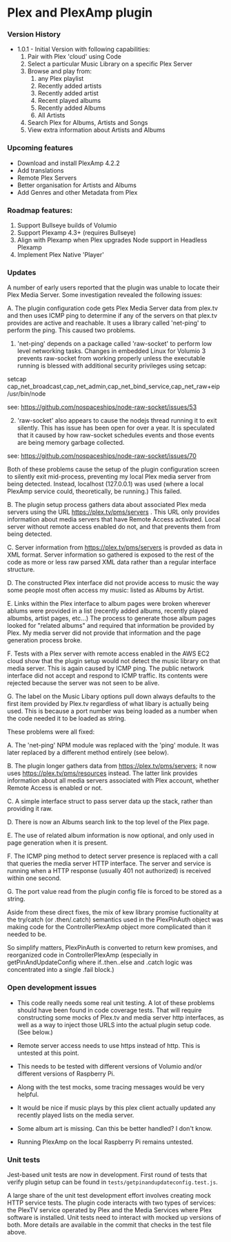# Plex and PlexAmp plugin

### Version History
- 1.0.1 - Initial Version with following capabilities:
  1. Pair with Plex 'cloud' using Code
  2. Select a particular Music Library on a specific Plex Server
  3. Browse and play from:
     1. any Plex playlist
     3. Recently added artists 
     4. Recently added artist 
     4. Recent played albums
     5. Recently added Albums
     6. All Artists
  6. Search Plex for Albums, Artists and Songs
  7. View extra information about Artists and Albums 

### Upcoming features
-  Download and install PlexAmp 4.2.2
- Add translations 
- Remote Plex Servers
- Better organisation for Artists and Albums
- Add Genres and other Metadata from Plex

### Roadmap features:
1. Support Bullseye builds of Volumio
2. Support Plexamp 4.3+ (requires Bullseye)
3. Align with Plexamp when Plex upgrades Node support in Headless Plexamp
4. Implement Plex Native 'Player' 

### Updates

A number of early users reported that the plugin was unable to locate their
Plex Media Server.  Some investigation revealed the following issues:

A.  The plugin configuration code gets Plex Media Server data from plex.tv
and then uses ICMP ping to determine if any of the servers on that plex.tv
provides are active and reachable.  It uses a library called 'net-ping'
to perform the ping.  This caused two problems.

1. 'net-ping' depends on a package called 'raw-socket' to perform low
level networking tasks. Changes in embedded Linux for Volumio 3 prevents
raw-socket from working properly unless the executable running is blessed
with additional security privileges using setcap:

setcap cap_net_broadcast,cap_net_admin,cap_net_bind_service,cap_net_raw+eip /usr/bin/node

see: https://github.com/nospaceships/node-raw-socket/issues/53

2. 'raw-socket' also appears to cause the nodejs thread running it to
exit silently.  This has issue has been open for over a year.  It is
speculated that it caused by how raw-socket schedules events and those
events are being memory garbage collected.

see: https://github.com/nospaceships/node-raw-socket/issues/70

Both of these problems cause the setup of the plugin configuration screen to
silently exit mid-process, preventing my local Plex media server from being
detected.  Instead, localhost (127.0.0.1) was used (where a local PlexAmp
service could, theoretically, be running.)  This failed.

B. The plugin setup process gathers data about associated Plex meda servers
using the URL https://plex.tv/pms/servers .  This URL only provides information
about media servers that have Remote Access activated.  Local server without
remote access enabled do not, and that prevents them from being detected.

C. Server information from https://plex.tv/pms/servers is provded as data in
XML format.  Server information so gathered is exposed to the rest of the
code as more or less raw parsed XML data rather than a regular interface
structure.

D. The constructed Plex interface did not provide access to music the way
some people most often access my music: listed as Albums by Artist.

E. Links within the Plex interface to album pages were broken wherever ablums
were provided in a list (recently added albums, recently played albumbs,
artist pages, etc...)  The process to generate those album pages looked
for "related albums" and required that information be provided by Plex.
My media server did not provide that information and the page generation
process broke.

F. Tests with a Plex server with remote access enabled in the AWS EC2 cloud
show that the plugin setup would not detect the music library on that media
server.  This is again caused by ICMP ping.  The public network interface
did not accept and respond to ICMP traffic.  Its contents were rejected
because the server was not seen to be alive.

G. The label on the Music Libary options pull down always defaults to the
first item provided by Plex.tv regardless of what libary is actually being
used.  This is because a port number was being loaded as a number when the
code needed it to be loaded as string.

These problems were all fixed:

A. The 'net-ping' NPM module was replaced with the 'ping' module.
It was later replaced by a different method entirely (see below).

B. The plugin longer gathers data from https://plex.tv/pms/servers; it now
uses https://plex.tv/pms/resources instead. The latter link provides information
about all media servers associated with Plex account, whether Remote Access is
enabled or not.

C. A simple interface struct to pass server data up the stack, rather than providing
it raw.

D. There is now an Albums search link to the top level of the Plex page.

E. The use of related album information is now optional, and only used
in page generation when it is present.

F. The ICMP ping method to detect server presence is replaced with a call
that queries the media server HTTP interface.  The server and service is
running when a HTTP response (usually 401 not authorized) is received
within one second.

G. The port value read from the plugin config file is forced to be stored
as a string.

Aside from these direct fixes, the mix of kew library promise
fuctionality at the try/catch (or .then/.catch) semantics used in the
PlexPinAuth object was making code for the ControllerPlexAmp object
more complicated than it needed to be.

So simplify matters, PlexPinAuth is converted to return kew promises, and
reorganized code in ControllerPlexAmp (especially in getPinAndUpdateConfig
where if..then..else and .catch logic was concentrated into a single .fail 
block.)

### Open development issues

- This code really needs some real unit testing.  A lot of these problems
should have been found in code coverage tests.  That will require constructing
some mocks of Plex.tv and media server http interfaces, as well as a way to
inject those URLS into the actual plugin setup code. (See below.)

- Remote server access needs to use https instead of http.  This is untested
at this point.

- This needs to be tested with different versions of Volumio and/or different
versions of Raspberry Pi.

- Along with the test mocks, some tracing messages would be very helpful.

- It would be nice if music plays by this plex client actually updated any
recently played lists on the media server.

- Some album art is missing.  Can this be better handled?  I don't know.

- Running PlexAmp on the local Raspberry Pi remains untested.

### Unit tests

Jest-based unit tests are now in development. First round of tests that
verify plugin setup can be found in `tests/getpinandupdateconfig.test.js`.

A large share of the unit test development effort involves creating mock
HTTP service tests.  The plugin code interacts with two types of services:
the PlexTV service operated by Plex and the Media Services where Plex software
is installed.  Unit tests need to interact with mocked up versions of both.
More details are available in the commit that checks in the test file above.


